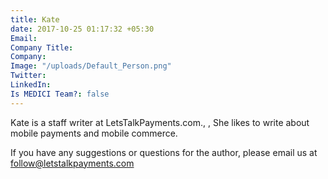 ```yaml
---
title: Kate
date: 2017-10-25 01:17:32 +05:30
Email: 
Company Title: 
Company: 
Image: "/uploads/Default_Person.png"
Twitter: 
LinkedIn: 
Is MEDICI Team?: false
---
```


Kate is a staff writer at LetsTalkPayments.com., , She likes to write about mobile payments and mobile commerce.

If you have any suggestions or questions for the author, please email us at <a href="mailto:follow@letstalkpayments.com">follow@letstalkpayments.com
  </a>